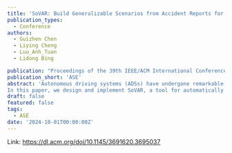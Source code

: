 ```yaml
---
title: 'SoVAR: Build Generalizable Scenarios from Accident Reports for Autonomous Driving Testing'
publication_types:
  - Conference
authors:
  - Guizhen Chen
  - Liying Cheng
  - Luu_Anh_Tuan
  - Lidong Bing

publication: "Proceedings of the 39th IEEE/ACM International Conference on Automated Software Engineering"
publication_short: 'ASE'
abstract: 'Autonomous driving systems (ADSs) have undergone remarkable development and are increasingly employed in safety-critical applications. However, recently reported data on fatal accidents involving ADSs suggests that the desired level of safety has not yet been fully achieved. Consequently, there is a growing need for more comprehensive and targeted testing approaches to ensure safe driving. Scenarios from real-world accident reports provide valuable resources for ADS testing, including critical scenarios and high-quality seeds. However, existing scenario reconstruction methods from accident reports often exhibit limited accuracy in information extraction. Moreover, due to the diversity and complexity of road environments, matching current accident information with the simulation map data for reconstruction poses significant challenges.
In this paper, we design and implement SoVAR, a tool for automatically generating road-generalizable scenarios from accident reports. SoVAR utilizes well-designed prompts with linguistic patterns to guide the large language model (LLM) in extracting accident information from textual data. Subsequently, it formulates and solves accident-related constraints in conjunction with the extracted accident information to generate accident trajectories. Finally, SoVAR reconstructs accident scenarios on various map structures and converts them into test scenarios to evaluate its capability to detect defects in industrial ADSs. We experiment with SoVAR, using the accident reports from the National Highway Traffic Safety Administration's (NHTSA) database to generate test scenarios for the industrial-grade ADS Apollo. The experimental findings demonstrate that SoVAR can effectively generate generalized accident scenarios across different road structures. Furthermore, the results confirm that SoVAR identified 5 distinct safety violation types that contributed to the crash of Baidu Apollo.'
draft: false
featured: false
tags:
  - ASE
date: '2024-10-01T00:00:00Z'
---
```

Link: https://dl.acm.org/doi/10.1145/3691620.3695037